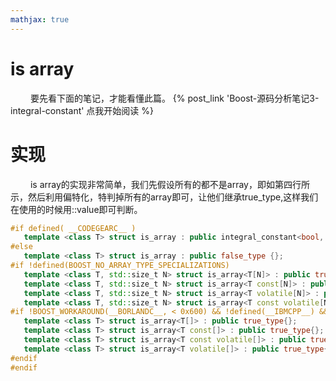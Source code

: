 ```yaml
---
mathjax: true
---
```


# is array 
&emsp;&emsp; 要先看下面的笔记，才能看懂此篇。
{% post_link 'Boost-源码分析笔记3-integral-constant' 点我开始阅读 %}

# 实现
&emsp;&emsp; is array的实现非常简单，我们先假设所有的都不是array，即如第四行所示，然后利用偏特化，特判掉所有的array即可，让他们继承true_type,这样我们在使用的时候用::value即可判断。
```cpp
#if defined( __CODEGEARC__ )
   template <class T> struct is_array : public integral_constant<bool, __is_array(T)> {};
#else
   template <class T> struct is_array : public false_type {};
#if !defined(BOOST_NO_ARRAY_TYPE_SPECIALIZATIONS)
   template <class T, std::size_t N> struct is_array<T[N]> : public true_type {};
   template <class T, std::size_t N> struct is_array<T const[N]> : public true_type{};
   template <class T, std::size_t N> struct is_array<T volatile[N]> : public true_type{};
   template <class T, std::size_t N> struct is_array<T const volatile[N]> : public true_type{};
#if !BOOST_WORKAROUND(__BORLANDC__, < 0x600) && !defined(__IBMCPP__) &&  !BOOST_WORKAROUND(__DMC__, BOOST_TESTED_AT(0x840))
   template <class T> struct is_array<T[]> : public true_type{};
   template <class T> struct is_array<T const[]> : public true_type{};
   template <class T> struct is_array<T const volatile[]> : public true_type{};
   template <class T> struct is_array<T volatile[]> : public true_type{};
#endif
#endif
```


